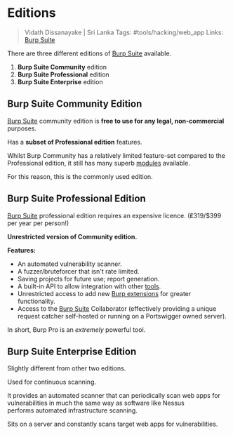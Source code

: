 # Editions

> Vidath Dissanayake | Sri Lanka
> Tags: #tools/hacking/web_app 
> Links: [Burp Suite](Burp%20Suite.md)

There are three different editions of [Burp Suite](Burp%20Suite.md) available.

1. **Burp Suite Community** edition
2. **Burp Suite Professional** edition
3. **Burp Suite Enterprise** edition

## Burp Suite Community Edition

[Burp Suite](Burp%20Suite.md) community edition is **free to use for any legal, non-commercial** purposes.

Has a **subset of Professional edition** features. 

Whilst Burp Community has a relatively limited feature-set compared to the Professional edition, it still has many superb [modules](modules/modules.md) available.

For this reason, this is the commonly used edition.


## Burp Suite Professional Edition

[Burp Suite](Burp%20Suite.md) professional edition requires an expensive licence. (₤319/$399 per year per person!)

**Unrestricted version of Community edition.**

**Features:**
- An automated vulnerability scanner.
- A fuzzer/bruteforcer that isn't rate limited.
- Saving projects for future use; report generation.
- A built-in API to allow integration with other [tools](../../../tools.md).
- Unrestricted access to add new [Burp extensions](modules/Extender/Burp%20extensions.md) for greater functionality.
- Access to the [Burp Suite](Burp%20Suite.md) Collaborator (effectively providing a unique request catcher self-hosted or running on a Portswigger owned server).

In short, Burp Pro is an _extremely_ powerful tool.


## Burp Suite Enterprise Edition

Slightly different from other two editions.

Used for continuous scanning.

It provides an automated scanner that can periodically scan web apps for vulnerabilities in much the same way as software like Nessus performs automated infrastructure scanning.

Sits on a server and constantly scans target web apps for vulnerabilities.